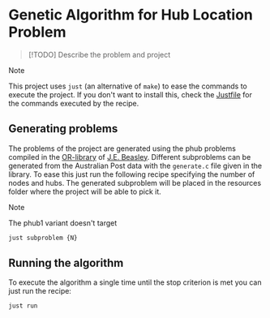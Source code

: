 # Genetic Algorithm for Hub Location Problem

> [!TODO]
> Describe the problem and project

> [!NOTE]
> This project uses `just` (an alternative of `make`) to ease
> the commands to execute the project. If you don't want to install
> this, check the [Justfile](./Justfile) for the commands executed by
> the recipe.

## Generating problems

The problems of the project are generated using the phub problems compiled in the
[OR-library](https://people.brunel.ac.uk/~mastjjb/jeb/orlib/phubinfo.html) of
[J.E. Beasley](http://people.brunel.ac.uk/~mastjjb/jeb/jeb.html). Different subproblems
can be generated from the Australian Post data with the `generate.c` file given in the
library. To ease this just run the following recipe specifying the number of nodes and
hubs. The generated subproblem will be placed in the resources folder where the project
will be able to pick it.

> [!NOTE]
> The phub1 variant doesn't target

```sh
just subproblem {N}
```

## Running the algorithm

To execute the algorithm a single time until the stop criterion
is met you can just run the recipe:

```sh
just run
```
